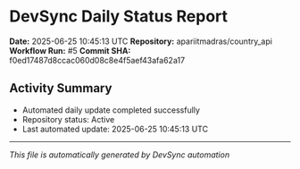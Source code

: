 # DevSync Daily Status Report

**Date:** 2025-06-25 10:45:13 UTC
**Repository:** apariitmadras/country_api
**Workflow Run:** #5
**Commit SHA:** f0ed17487d8ccac060d08c8e4f5aef43afa62a17

## Activity Summary
- Automated daily update completed successfully
- Repository status: Active
- Last automated update: 2025-06-25 10:45:13 UTC

---
*This file is automatically generated by DevSync automation*

